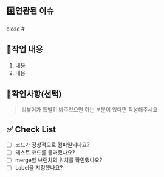 ## #️⃣연관된 이슈

close #

## 📝작업 내용

1. 내용
2. 내용


## 💬확인사항(선택)

> 리뷰어가 특별히 봐주었으면 하는 부분이 있다면 작성해주세요
>

## ✅ Check List
- [ ] 코드가 정상적으로 컴파일되나요?
- [ ] 테스트 코드를 통과했나요?
- [ ] merge할 브랜치의 위치를 확인했나요?
- [ ] Label을 지정했나요?